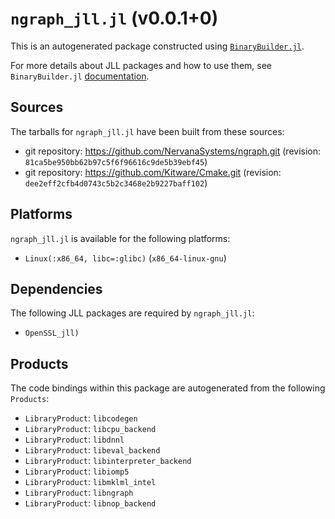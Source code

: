 # `ngraph_jll.jl` (v0.0.1+0)

This is an autogenerated package constructed using [`BinaryBuilder.jl`](https://github.com/JuliaPackaging/BinaryBuilder.jl).

For more details about JLL packages and how to use them, see `BinaryBuilder.jl` [documentation](https://juliapackaging.github.io/BinaryBuilder.jl/dev/jll/).

## Sources

The tarballs for `ngraph_jll.jl` have been built from these sources:

* git repository: https://github.com/NervanaSystems/ngraph.git (revision: `81ca5be950bb62b97c5f6f96616c9de5b39ebf45`)
* git repository: https://github.com/Kitware/Cmake.git (revision: `dee2eff2cfb4d0743c5b2c3468e2b9227baff102`)

## Platforms

`ngraph_jll.jl` is available for the following platforms:

* `Linux(:x86_64, libc=:glibc)` (`x86_64-linux-gnu`)

## Dependencies

The following JLL packages are required by `ngraph_jll.jl`:

* `OpenSSL_jll)`

## Products

The code bindings within this package are autogenerated from the following `Products`:

* `LibraryProduct`: `libcodegen`
* `LibraryProduct`: `libcpu_backend`
* `LibraryProduct`: `libdnnl`
* `LibraryProduct`: `libeval_backend`
* `LibraryProduct`: `libinterpreter_backend`
* `LibraryProduct`: `libiomp5`
* `LibraryProduct`: `libmklml_intel`
* `LibraryProduct`: `libngraph`
* `LibraryProduct`: `libnop_backend`
